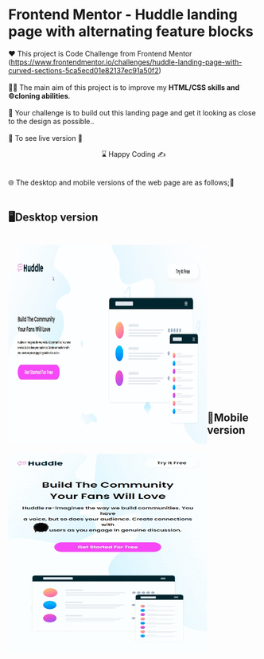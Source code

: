# Frontend Mentor - Huddle landing page with alternating feature blocks

❤️ This project is Code Challenge from Frontend Mentor (https://www.frontendmentor.io/challenges/huddle-landing-page-with-curved-sections-5ca5ecd01e82137ec91a50f2)
<br>
<br>
👨‍💻 The main aim of this project is to improve my <b>HTML/CSS skills and ©️cloning abilities</b>.
<br><br>
🎯 Your challenge is to build out this landing page and get it looking as close to the design as possible..
<br><br>
🔗 To see live version 🎯
<br>
<center> ⌛ Happy Coding  ✍ </center>
<br><br>
🌐 The desktop and mobile versions of the web page are as follows;🧭
<br><br>

## 🖥️Desktop version
<br>
<img src="images/desktopversion.gif" width="400" height="400" align="left" alt="desktop_version">
<br>
<br>
<br>
<br>
<br>
<br>
<br>
<br>
<br>
<br><br><br><br><br><br><br><br><br>

## 📱Mobile version
<br>
<img src="images/mobileversion.gif" width="400" height="400" align="left" alt="mobile_version">

